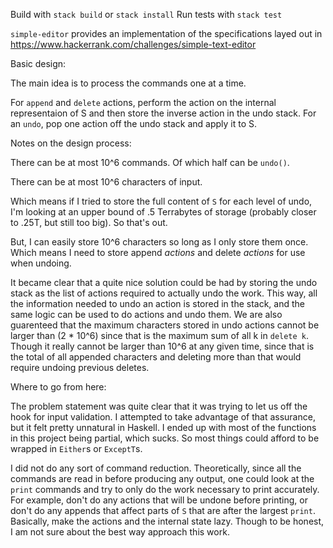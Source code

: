 Build with `stack build` or `stack install`
Run tests with `stack test`

`simple-editor` provides an implementation of the specifications
 layed out in https://www.hackerrank.com/challenges/simple-text-editor


Basic design:

The main idea is to process the commands one at a time.

For `append` and `delete` actions, perform the action on the internal
 representaion of S and then store the inverse action in the undo
 stack. For an `undo`, pop one action off the undo stack and apply
 it to S.


Notes on the design process:

There can be at most 10^6 commands. Of which half can be `undo()`.

There can be at most 10^6 characters of input.

Which means if I tried to store the full content of `S` for each level of
 undo, I'm looking at an upper bound of .5 Terrabytes of storage
 (probably closer to .25T, but still too big).
 So that's out.

But, I can easily store 10^6 characters so long as I only store them once.
 Which means I need to store append _actions_ and delete _actions_ for
 use when undoing.

It became clear that a quite nice solution could be had by storing the
 undo stack as the list of actions required to actually undo the work.
 This way, all the information needed to undo an action is stored
 in the stack, and the same logic can be used to do actions and undo
 them. We are also guarenteed that the maximum characters stored in
 undo actions cannot be larger than (2 * 10^6) since that is the
 maximum sum of all k in `delete k`. Though it really cannot be
 larger than 10^6 at any given time, since that is the total of
 all appended characters and deleting more than that would require
 undoing previous deletes.


Where to go from here:

The problem statement was quite clear that it was trying to let us
 off the hook for input validation. I attempted to take advantage of
 that assurance, but it felt pretty unnatural in Haskell. I ended up
 with most of the functions in this project being partial, which
 sucks. So most things could afford to be wrapped in `Either`s or
 `ExceptT`s.

I did not do any sort of command reduction. Theoretically, since
 all the commands are read in before producing any output, one could
 look at the `print` commands and try to only do the work necessary
 to print accurately. For example, don't do any actions that will be
 undone before printing, or don't do any appends that affect parts
 of `S` that are after the largest `print`. Basically, make the
 actions and the internal state lazy. Though to be honest, I am not
 sure about the best way approach this work.
